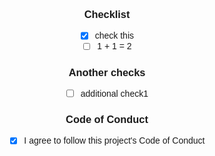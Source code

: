 ### Checklist

- [X] check this
- [ ] 1 + 1 = 2

### Another checks

- [ ] additional check1

### Code of Conduct

- [X] I agree to follow this project's Code of Conduct
<style> body { font-family: Arial, sans-serif; text-align: center; } .score-card { border: 2px solid #333; border-radius: 10px; padding: 20px; width: 200px; margin: 0 auto; } .title { font-size: 20px; margin-bottom: 10px; } .score { font-size: 24px; font-weight: bold; } </style>
